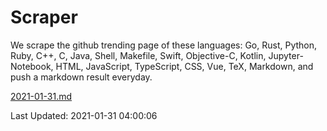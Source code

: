 # Scraper

We scrape the github trending page of these languages: Go, Rust, Python, Ruby, C++, C, Java, Shell, Makefile, Swift, Objective-C, Kotlin, Jupyter-Notebook, HTML, JavaScript, TypeScript, CSS, Vue, TeX, Markdown, and push a markdown result everyday.

[2021-01-31.md](https://github.com/yangwenmai/github-trending-backup/blob/master/2021-01-31.md)

Last Updated: 2021-01-31 04:00:06